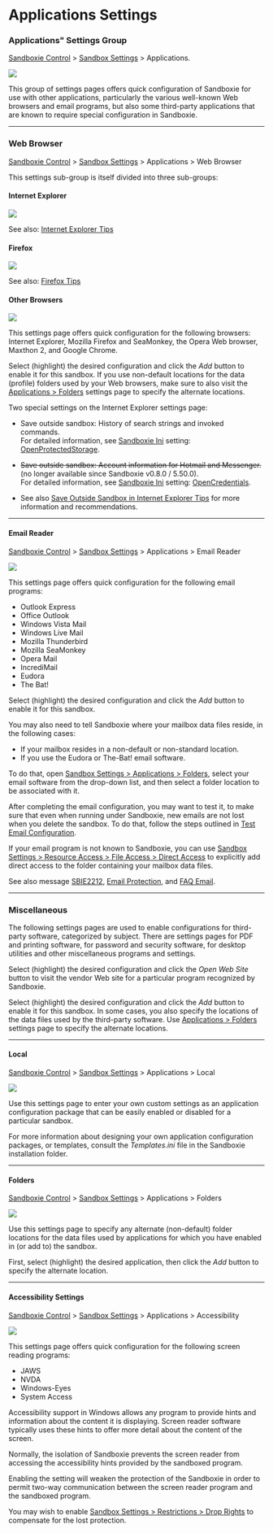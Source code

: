 # Applications Settings

### Applications" Settings Group

[Sandboxie Control](SandboxieControl.md) > [Sandbox Settings](SandboxSettings.md) > Applications.

![](../Media/ApplicationsSettings.png)

This group of settings pages offers quick configuration of Sandboxie for use with other applications, particularly the various well-known Web browsers and email programs, but also some third-party applications that are known to require special configuration in Sandboxie.

* * *

### Web Browser

[Sandboxie Control](SandboxieControl.md) > [Sandbox Settings](SandboxSettings.md) > Applications > Web Browser

This settings sub-group is itself divided into three sub-groups:


#### Internet Explorer
![](../Media/WebBrowserSettings1.png)

See also:   [Internet Explorer Tips](InternetExplorerTips.md)

#### Firefox
![](../Media/WebBrowserSettings2.png)

See also:  [Firefox Tips](FirefoxTips.md)

#### Other Browsers
![](../Media/WebBrowserSettings3.png)


This settings page offers quick configuration for the following browsers: Internet Explorer, Mozilla Firefox and SeaMonkey, the Opera Web browser, Maxthon 2, and Google Chrome.

Select (highlight) the desired configuration and click the _Add_ button to enable it for this sandbox. If you use non-default locations for the data (profile) folders used by your Web browsers, make sure to also visit the [Applications > Folders](ApplicationsSettings.md#folders) settings page to specify the alternate locations.

Two special settings on the Internet Explorer settings page:

*   Save outside sandbox: History of search strings and invoked commands.<br>
For detailed information, see [Sandboxie Ini](SandboxieIni.md) setting: [OpenProtectedStorage](OpenProtectedStorage.md).

*   ~~Save outside sandbox: Account information for Hotmail and Messenger.~~ (no longer available since Sandboxie v0.8.0 / 5.50.0).<br>
For detailed information, see [Sandboxie Ini](SandboxieIni.md) setting: [OpenCredentials](OpenCredentials.md).
*   See also [Save Outside Sandbox in Internet Explorer Tips](InternetExplorerTips.md#save-outside-sandbox) for more information and recommendations.

* * *

#### Email Reader

[Sandboxie Control](SandboxieControl.md) > [Sandbox Settings](SandboxSettings.md) > Applications > Email Reader

![](../Media/EmailReaderSettings.png)  

This settings page offers quick configuration for the following email programs:

*   Outlook Express
*   Office Outlook
*   Windows Vista Mail
*   Windows Live Mail
*   Mozilla Thunderbird
*   Mozilla SeaMonkey
*   Opera Mail
*   IncrediMail
*   Eudora
*   The Bat!

Select (highlight) the desired configuration and click the _Add_ button to enable it for this sandbox.

You may also need to tell Sandboxie where your mailbox data files reside, in the following cases:

*   If your mailbox resides in a non-default or non-standard location.
*   If you use the Eudora or The-Bat! email software.

To do that, open [Sandbox Settings > Applications > Folders](ApplicationsSettings.md#folders), select your email software from the drop-down list, and then select a folder location to be associated with it.

After completing the email configuration, you may want to test it, to make sure that even when running under Sandboxie, new emails are not lost when you delete the sandbox. To do that, follow the steps outlined in [Test Email Configuration](TestEmailConfiguration.md).

If your email program is not known to Sandboxie, you can use [Sandbox Settings > Resource Access > File Access > Direct Access](ResourceAccessSettings.md#file-access--direct-access) to explicitly add direct access to the folder containing your mailbox data files.

See also message [SBIE2212](SBIE2212.md), [Email Protection](EmailProtection.md), and [FAQ Email](FAQEmail.md).

* * *

### <a name="misc" id="misc"></a>Miscellaneous

The following settings pages are used to enable configurations for third-party software, categorized by subject. There are settings pages for PDF and printing software, for password and security software, for desktop utilities and other miscellaneous programs and settings.

Select (highlight) the desired configuration and click the _Open Web Site_ button to visit the vendor Web site for a particular program recognized by Sandboxie.

Select (highlight) the desired configuration and click the _Add_ button to enable it for this sandbox. In some cases, you also specify the locations of the data files used by the third-party software. Use [Applications > Folders](ApplicationsSettings.md#folders) settings page to specify the alternate locations.

* * *

#### Local

[Sandboxie Control](SandboxieControl.md) > [Sandbox Settings](SandboxSettings.md) > Applications > Local

![](../Media/LocalApplicationsSettings.png)

Use this settings page to enter your own custom settings as an application configuration package that can be easily enabled or disabled for a particular sandbox.

For more information about designing your own application configuration packages, or templates, consult the _Templates.ini_ file in the Sandboxie installation folder.

* * *

#### Folders

[Sandboxie Control](SandboxieControl.md) > [Sandbox Settings](SandboxSettings.md) > Applications > Folders

![](../Media/FolderApplicationsSettings.png)

Use this settings page to specify any alternate (non-default) folder locations for the data files used by applications for which you have enabled in (or add to) the sandbox.

First, select (highlight) the desired application, then click the _Add_ button to specify the alternate location.

* * *

#### Accessibility Settings

[Sandboxie Control](SandboxieControl.md) > [Sandbox Settings](SandboxSettings.md) > Applications > Accessibility

![](../Media/AccessibilitySettings.png)

This settings page offers quick configuration for the following screen reading programs:

*   JAWS
*   NVDA
*   Windows-Eyes
*   System Access

Accessibility support in Windows allows any program to provide hints and information about the content it is displaying. Screen reader software typically uses these hints to offer more detail about the content of the screen.

Normally, the isolation of Sandboxie prevents the screen reader from accessing the accessibility hints provided by the sandboxed program.

Enabling the setting will weaken the protection of the Sandboxie in order to permit two-way communication between the screen reader program and the sandboxed program.

You may wish to enable [Sandbox Settings > Restrictions > Drop Rights](RestrictionsSettings.md#drop-rights) to compensate for the lost protection.
